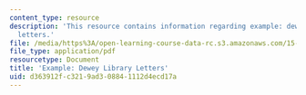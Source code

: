 ```yaml
---
content_type: resource
description: 'This resource contains information regarding example: dewey library
  letters.'
file: /media/https%3A/open-learning-course-data-rc.s3.amazonaws.com/15-279-management-communication-for-undergraduates-fall-2012/d363912fc3219ad308841112d4ecd17a_MIT15_279F12_dwyLbryLttrs.pdf
file_type: application/pdf
resourcetype: Document
title: 'Example: Dewey Library Letters'
uid: d363912f-c321-9ad3-0884-1112d4ecd17a
---
```

